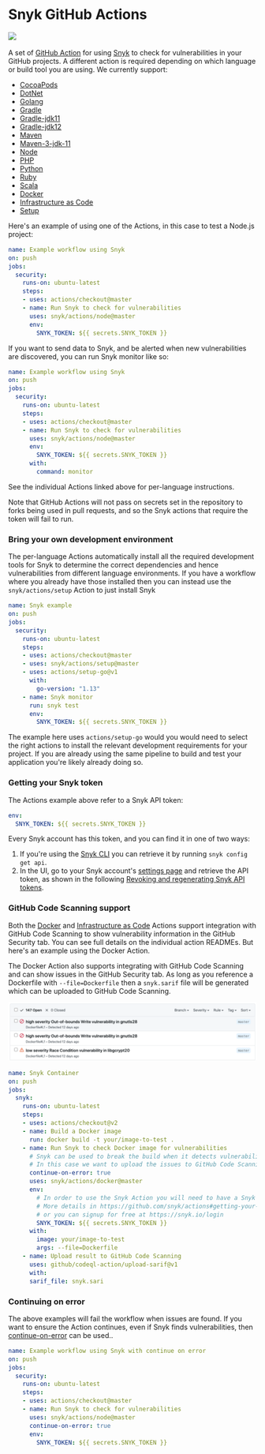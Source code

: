 # Snyk GitHub Actions

![](https://github.com/snyk/actions/workflows/Generate%20Snyk%20GitHub%20Actions/badge.svg)

A set of [GitHub Action](https://github.com/features/actions) for using [Snyk](https://snyk.io) to check for
vulnerabilities in your GitHub projects. A different action is required depending on which language or build tool
you are using. We currently support:

* [CocoaPods](cocoapods)
* [DotNet](dotnet)
* [Golang](golang)
* [Gradle](gradle)
* [Gradle-jdk11](gradle-jdk11)
* [Gradle-jdk12](gradle-jdk12)
* [Maven](maven)
* [Maven-3-jdk-11](maven-3-jdk-11)
* [Node](node)
* [PHP](php)
* [Python](python)
* [Ruby](ruby)
* [Scala](scala)
* [Docker](docker)
* [Infrastructure as Code](iac)
* [Setup](setup)

Here's an example of using one of the Actions, in this case to test a Node.js project:

```yaml
name: Example workflow using Snyk
on: push
jobs:
  security:
    runs-on: ubuntu-latest
    steps:
    - uses: actions/checkout@master
    - name: Run Snyk to check for vulnerabilities
      uses: snyk/actions/node@master
      env:
        SNYK_TOKEN: ${{ secrets.SNYK_TOKEN }}
```


If you want to send data to Snyk, and be alerted when new vulnerabilities are discovered, you can run Snyk monitor like so:


```yaml
name: Example workflow using Snyk
on: push
jobs:
  security:
    runs-on: ubuntu-latest
    steps:
    - uses: actions/checkout@master
    - name: Run Snyk to check for vulnerabilities
      uses: snyk/actions/node@master
      env:
        SNYK_TOKEN: ${{ secrets.SNYK_TOKEN }}
      with:
        command: monitor
```


See the individual Actions linked above for per-language instructions.

Note that GitHub Actions will not pass on secrets set in the repository to forks being used in pull requests, and so the Snyk actions that require the token will fail to run.


### Bring your own development environment

The per-language Actions automatically install all the required development tools for Snyk to determine the correct dependencies and hence vulnerabilities from different language environments. If you have a workflow where you already have those installed then you can instead use the `snyk/actions/setup` Action to just install Snyk

```yaml
name: Snyk example
on: push
jobs:
  security:
    runs-on: ubuntu-latest
    steps:
    - uses: actions/checkout@master
    - uses: snyk/actions/setup@master
    - uses: actions/setup-go@v1
      with:
        go-version: "1.13"
    - name: Snyk monitor
      run: snyk test
      env:
        SNYK_TOKEN: ${{ secrets.SNYK_TOKEN }}
```

The example here uses `actions/setup-go` would you would need to select the right actions to install the relevant development requirements for your project. If you are already using the same pipeline to build and test your application you're likely already doing so.


### Getting your Snyk token	

The Actions example above refer to a Snyk API token:

```yaml	
env:
  SNYK_TOKEN: ${{ secrets.SNYK_TOKEN }}	
```	

Every Snyk account has this token, and you can find it in one of two ways:	
1. If you're using the [Snyk CLI](https://support.snyk.io/hc/en-us/articles/360003812458-Getting-started-with-the-CLI) you can retrieve it by running `snyk config get api`.	
2. In the UI, go to your Snyk account's [settings page](https://app.snyk.io/account) and retrieve the API token, as shown in the following [Revoking and regenerating Snyk API tokens](https://support.snyk.io/hc/en-us/articles/360004008278-Revoking-and-regenerating-Snyk-API-tokens).


### GitHub Code Scanning support

Both the [Docker](docker) and [Infrastructure as Code](iac) Actions support integration with GitHub Code Scanning to show vulnerability information in the GitHub Security tab. You can see full details on the individual action READMEs. But here's an example using the Docker Action.

The Docker Action also supports integrating with GitHub Code Scanning and can show issues in the GitHub Security tab. As long as you reference a Dockerfile with `--file=Dockerfile` then a `snyk.sarif` file will be generated which can be uploaded to GitHub Code Scanning.

![GitHub Code Scanning and Snyk](docker/codescanning.png)

```yaml
name: Snyk Container
on: push
jobs:
  snyk:
    runs-on: ubuntu-latest
    steps:
    - uses: actions/checkout@v2
    - name: Build a Docker image
      run: docker build -t your/image-to-test .
    - name: Run Snyk to check Docker image for vulnerabilities
      # Snyk can be used to break the build when it detects vulnerabilities.
      # In this case we want to upload the issues to GitHub Code Scanning
      continue-on-error: true
      uses: snyk/actions/docker@master
      env:
        # In order to use the Snyk Action you will need to have a Snyk API token.
        # More details in https://github.com/snyk/actions#getting-your-snyk-token
        # or you can signup for free at https://snyk.io/login
        SNYK_TOKEN: ${{ secrets.SNYK_TOKEN }}
      with:
        image: your/image-to-test
        args: --file=Dockerfile
    - name: Upload result to GitHub Code Scanning
      uses: github/codeql-action/upload-sarif@v1
      with:
      sarif_file: snyk.sari
```


### Continuing on error

The above examples will fail the workflow when issues are found. If you want to ensure the Action continues, even if Snyk finds vulnerabilities, then [continue-on-error](https://docs.github.com/en/actions/reference/workflow-syntax-for-github-actions#jobsjob_idstepscontinue-on-error) can be used..

```yaml
name: Example workflow using Snyk with continue on error
on: push
jobs:
  security:
    runs-on: ubuntu-latest
    steps:
    - uses: actions/checkout@master
    - name: Run Snyk to check for vulnerabilities
      uses: snyk/actions/node@master
      continue-on-error: true
      env:
        SNYK_TOKEN: ${{ secrets.SNYK_TOKEN }}
```
